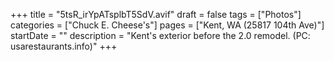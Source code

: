 +++
title = "5tsR_irYpATsplbT5SdV.avif"
draft = false
tags = ["Photos"]
categories = ["Chuck E. Cheese's"]
pages = ["Kent, WA (25817 104th Ave)"]
startDate = ""
description = "Kent's exterior before the 2.0 remodel. (PC: usarestaurants.info)"
+++
